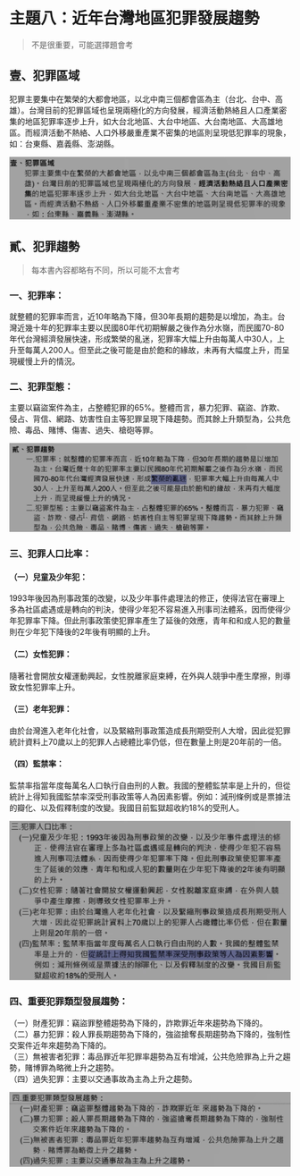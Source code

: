 # 主題八：近年台灣地區犯罪發展趨勢

> 不是很重要，可能選擇題會考

## 壹、犯罪區域

犯罪主要集中在繁榮的大都會地區，以北中南三個都會區為主（台北、台中、高雄）。台灣目前的犯罪區域也呈現兩極化的方向發展，經濟活動熱絡且人口產業密集的地區犯罪率逐步上升，如大台北地區、大台中地區、大台南地區、大高雄地區。而經濟活動不熱絡、人口外移嚴重產業不密集的地區則呈現低犯罪率的現象，如：台東縣、嘉義縣、澎湖縣。

![2022-10-23-16-37-54](.assets/c01.s08/_2022-10-23-16-37-54.png)

## 貳、犯罪趨勢

> 每本書內容都略有不同，所以可能不太會考

### 一、犯罪率：

就整體的犯罪率而言，近10年略為下降，但30年長期的趨勢是以增加，為主。台灣近幾十年的犯罪率主要以民國80年代初期解嚴之後作為分水嶺，而民國70-80年代台灣經濟發展快速，形成繁榮的亂迷，犯罪率大幅上升由每萬人中30人，上升至每萬人200人。但至此之後可能是由於飽和的緣故，未再有大幅度上升，而呈現緩慢上升的情況。

### 二、犯罪型態：

主要以竊盜案件為主，占整體犯罪的65%。整體而言，暴力犯罪、竊盜、詐欺、侵占、背信、網路、妨害性自主等犯罪呈現下降趨勢。而其餘上升類型為，公共危險、毒品、賭博、傷害、過失、槍砲等罪。

![2022-10-23-16-40-05](.assets/c01.s08/_2022-10-23-16-40-05.png)

### 三、犯罪人口比率：

#### （一）兒童及少年犯：

1993年後因為刑事政策的改變，以及少年事件處理法的修正，使得法官在審理上多為社區處遇或是轉向的判決，使得少年犯不容易進入刑事司法體系，因而使得少年犯罪率下降。但此刑事政策使犯罪率產生了延後的效應，青年和和成人犯的數量則在少年犯下降後的2年後有明顯的上升。

#### （二）女性犯罪：

隨著社會開放女權運動興起，女性脫離家庭束縛，在外與人競爭中產生摩擦，則導致女性犯罪率上升。

#### （三）老年犯罪：

由於台灣進入老年化社會，以及緊縮刑事政策造成長刑期受刑人大增，因此從犯罪統計資料上70歲以上的犯罪人占總體比率仍低，但在數量上則是20年前的一倍。

#### （四）監禁率：

監禁率指當年度每萬名人口執行自由刑的人數。我國的整體監禁率是上升的，但從統計上得知我國監禁率深受刑事政策等人為因素影響。例如：減刑條例或是票據法的瓣化、以及假釋制度的改變。我國目前監獄超收約18%的受刑人。

![2022-10-23-16-46-12](.assets/c01.s08/_2022-10-23-16-46-12.png)

### 四、重要犯罪類型發展趨勢：

（一）財產犯罪：竊盜罪整體趨勢為下降的，詐欺罪近年來趨勢為下降的。  
（二）暴力犯罪：殺人罪長期趨勢為下降的，強盜搶奪長期趨勢為下降的，強制性交案件近年來趨勢為下降的。  
（三）無被害者犯罪：毒品罪近年犯罪率趨勢為互有增減，公共危險罪為上升之趨勢，賭博罪為略微上升之趨勢。  
（四）過失犯罪：主要以交通事故為主為上升之趨勢。

![2022-10-23-16-48-00](.assets/c01.s08/_2022-10-23-16-48-00.png)
